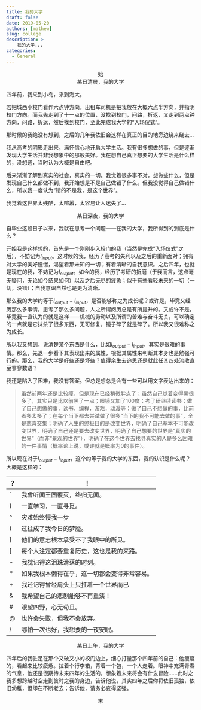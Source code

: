 ```yaml
---
title: 我的大学
draft: false
date: 2019-05-20
authors: [mathew]
slug: college
description: >
    我的大学...
categories:
  - General
---
```



<center>始</center>

<center>某日清晨，我的大学</center>

四年前，我来到小岛，来到海大。
<!-- more -->

若把城西小校门看作六点钟方向，出租车司机是把我放在大概六点半方向，并指明校门方向。而我先走到了十一点的位置，没找到校门，问路，折返，又走到两点钟方向，问路，折返，然后找到校门，至此完成我大学的“入场仪式”。

那时候的我绝没有想到，之后的几年我依旧会这样在真正的目的地旁边绕来绕去...

我从高考的阴影走出来，满怀信心地开启大学生活。我有很多想做的事，但是逐渐发现大学生活并非我想象中的那般美好。我在想自己真正想要的大学生活是什么样的，没想通，当时认为大概是自由吧。

后来渐渐了解到真实的社会，真实的一切。我觉着很多事不对，想做些什么，但是发现自己什么都做不到，我开始想是不是自己做错了什么。但我没觉得自己做错什么，所以我一度认为“错的不是我，是这个世界”。

我觉着这世界太残酷，太喧嚣，太容易让人迷失了...


<center>某日深夜，我的大学</center>

自毕业这段日子以来，我就在思考一个问题——在我的大学，我所得到的到底是什么？

开始我是这样想的，首先是一个刚刚步入校门的我（当然是完成“入场仪式”之后），不妨记为$I_{input}$。这时候的我，经历了高考的失利以及之后的重新面对；拥有对大学的美好憧憬，渴望着那未知的一切；有着清晰的自我意识。之后四年，也就是现在的我，不妨记为$I_{output}$。如今的我，经历了考研的折磨（于我而言，这点毫无疑问，无论如今结果如何）以及之后无尽的疲惫；似乎有些看轻未来的一切（一切，没错）；自我意识自然也是更为清晰。

那么我的大学约等于$I_{output} - I_{input}$，是否能够称之为成长呢？或许是，毕竟又经历那么多事情，思考了那么多问题，人之所谓阅历总是有所提升的。又或许不是，毕竟我一直认为的就是这样——机械的劳动以及所谓的苦难与奋斗无关，可以确定的一点就是它抹杀了很多东西，无可修复，镜子碎了就是碎了。所以我又很难称之为成长。

所以我又想到，说清楚某个东西是什么，比如$I_{output} - I_{input}$，其实是很难的事情。那么，先退一步看下其表现出来的属性，根据其属性来判断其本身也是勉强可行的。那么，我的大学是好些还是坏些？值得余生去追思还是就此任其四处流散直至寥寥数语？

我还是陷入了困难，我没有答案。但总是想总是会有一些可以用文字表达出来的：

>虽然前两年还是比较瘦，但是现在已经稍微胖点了；虽然自己觉着变得黑很多了，其实只是比以前黑了一点；眼镜又加了100度；考了研继续读书；做了自己想做的事，读书，编程，游戏，动漫等；做了自己不想做的事，比前者多太多了；在每个当下都去尝试做了很多“当下的我不可能去做的事”，全是悲喜交集；明确了人生的终极目的是改变世界，明确了自己基本不可能改变世界，明确了自己还是要去改变世界，明确了自己想要的世界是“真实的世界”（而非“景观的世界”），明确了在这个世界去找寻真实的人是多么困难的一件事情（概率论上说，或许就是概率为0的事件）。


所以现在对于$I_{output} - I_{input}$，这个约等于我的大学的东西，我的认识是什么呢？大概是这样的：


| ？ | ！ |
|--------|--------|
|    `    | 我曾听闻王国覆灭，终归无闻。       |
|(|一直学习，一直寻觅。|
|^|灾难始终慢我一步|
|)|过往成了我今日的梦魇。|
|]|他们的意志根本承受不了我眼中的所见。|
|[|每个人注定都要重复历史，这也是我的来路。|
|-|我犹记得这泪珠滑落的时刻。|
|*|如果我根本懒得在乎，这一切都会变得非常容易。|
|+|我还记得曾经肩头上只扛着一个世界而已|
|&|我希望自己的悲剧能够不再重演！|
|#|眼望四野，心无苟且。|
| @ |也许会失败，但我不会放弃。|
|    /    | 哪怕一次也好，我想要的一夜安眠。 |



<center>某日上午，我的大学</center>

​    四年后的我驻足在那个又破又小的校门边上，细心打量那个四年前的自己：他瘦瘦的，看起来比较疲惫。拉着个行李箱，背着一个包，一个人走着。眼神中充满青春的气息，他还是很期待未来四年的生活的，想象着未来将会有什么冒险......此时之我多想跨越时空走到彼时之我的身边，告诉他说，其实四年之后你将依旧孤独，依旧幼稚，但却在不断老去；告诉他，请务必变得坚强。

<center>末</center>
